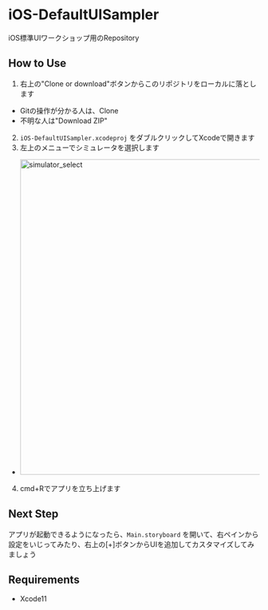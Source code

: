 # iOS-DefaultUISampler
iOS標準UIワークショップ用のRepository

## How to Use
1. 右上の"Clone or download"ボタンからこのリポジトリをローカルに落とします
  * Gitの操作が分かる人は、Clone
  * 不明な人は"Download ZIP"
2. `iOS-DefaultUISampler.xcodeproj` をダブルクリックしてXcodeで開きます
3. 左上のメニューでシミュレータを選択します
  * <img width="632" alt="simulator_select" src="https://user-images.githubusercontent.com/5630896/67658934-69ff5180-f99e-11e9-830f-425516546771.png">
4. cmd+Rでアプリを立ち上げます




## Next Step
アプリが起動できるようになったら、`Main.storyboard` を開いて、右ペインから設定をいじってみたり、右上の[+]ボタンからUIを追加してカスタマイズしてみましょう

## Requirements
* Xcode11
